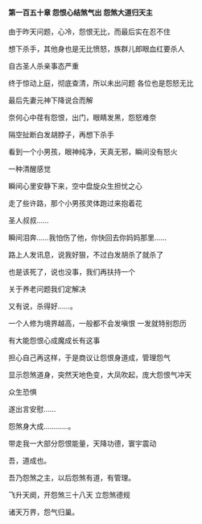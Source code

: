 #### 第一百五十章 怨恨心结煞气出 怨煞大道归天主


由于昨天问题，心冷，怨恨无比，而最后实在忍不住

想下杀手，其他身也是无比愤怒，族群儿郎眼血红要杀人

自古圣人杀亲事态严重

终于惊动上庭，彻底查清，所以未出问题
各位也是怨怒无比

最后先妻元神下降说合而解

奈何心中荏有怨恨，出门，眼睛发黑，怨怒难奈

隔空扯断白发胡脖子，再想下杀手

看到一个小男孩，眼神纯净，天真无邪，瞬间没有怒火

一种清醒感觉

瞬间心里安静下来，空中盘旋众生担忧之心

走了些许路，那个小男孩灵体跑过来抱着花

圣人叔叔……

瞬间泪奔……我怕伤了他，你快回去你妈妈那里……

路上人发讯息，说我好狠，不过白发胡杀了就杀了

也是该死了，说也没事，我们再扶持一个

关于养老问题我们定解决

又有说，杀得好……。

一个人修为境界越高，一般都不会发嗔恨
一发就特别怨历

有大能怨恨心成魔成长有这事

担心自己再这样，于是商议让怨恨身道成，管理怨气

显示怨煞道身，突然天地色变，大凤吹起，庞大怨恨气冲天

众生恐惧

遂出言安慰……

怨煞身大成…………。

带走我一大部分怨恨能量，天降功德，寰宇震动

吾，道成也。

吾乃怨煞之主，以后怨煞有道，有管理。

飞升天阕，开怨煞三十八天
立怨煞德规

诸天万界，怨气归巢。

